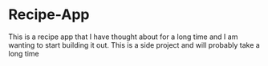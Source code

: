 # Recipe-App
This is a recipe app that I have thought about for a long time and I am wanting to start building it out. This is a side project and will probably take a long time

